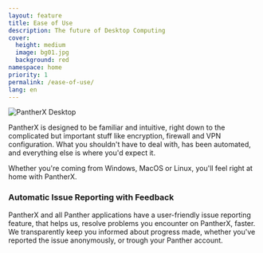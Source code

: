 ```yaml
---
layout: feature
title: Ease of Use
description: The future of Desktop Computing
cover:
  height: medium
  image: bg01.jpg
  background: red
namespace: home
priority: 1
permalink: /ease-of-use/
lang: en
---
```


![PantherX Desktop](/assets/images/px-desktop-alt@0.5x.jpg)

PantherX is designed to be familiar and intuitive, right down to the complicated but important stuff like encryption, firewall and VPN configuration. What you shouldn't have to deal with, has been automated, and everything else is where you'd expect it.

Whether you're coming from Windows, MacOS or Linux, you'll feel right at home with PantherX.

### Automatic Issue Reporting with Feedback

PantherX and all Panther applications have a user-friendly issue reporting feature, that helps us, resolve problems you encounter on PantherX, faster. We transparently keep you informed about progress made, whether you've reported the issue anonymously, or trough your Panther account.